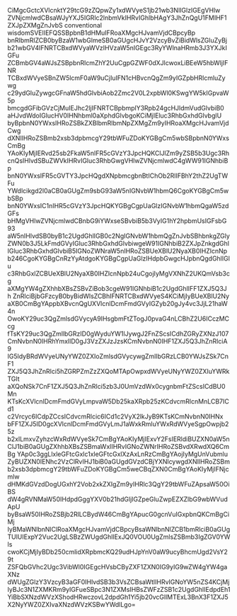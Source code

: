 CiMgcGctcXVlcnktY29tcG9zZQpwZy1xdWVyeS1jb21wb3NlIGlzIGEgVHlw
ZVNjcmlwdCBsaWJyYXJ5IGRlc2lnbmVkIHRvIGhlbHAgY3JhZnQgU1FMIHF1
ZXJpZXMgZnJvbS conventional wisdomSVElIEFQSSBpbnB1dHMuIFRoaXMgcHJvamVjdCBpcyBp
bnRlbmRlZCB0byBzaW1wbGlmeSB0aGUgcHJvY2VzcyBvZiBidWlsZGluZyBj
b21wbGV4IFNRTCBxdWVyaWVzIHVzaW5nIGEgc3RyYWlnaHRmb3J3YXJkIGFu
ZCBmbGV4aWJsZSBpbnRlcmZhY2UuCgpGZWF0dXJlcwoxLiBEeW5hbWljIFNR
TCBxdWVyeSBnZW5lcmF0aW9uCjIuIFN1cHBvcnQgZm9yIGZpbHRlcmluZywg
c29ydGluZywgcGFnaW5hdGlvbiAob2Zmc2V0L2xpbWl0KSwgYW5kIGpvaW5p
bmcgdGFibGVzCjMuIEJhc2ljIFNRTCBpbmplY3Rpb24gcHJldmVudGlvbiB0
aHJvdWdoIGlucHV0IHNhbml0aXphdGlvbgoKCiMjIEluc3RhbGxhdGlvbglU
byBpbnN0YWxsIHRoZSBkZXBlbmRlbmNpZXMgZm9yIHRoaXMgcHJvamVjdCwg
dXNlIHRoZSBmb2xsb3dpbmcgY29tbWFuZDoKYGBgCm5wbSBpbnN0YWxsCmBg
YAoKIyMjIERvd25sb2FkaW5nIFR5cGVzY3JpcHQKClJlZm9yZSB5b3Ugc3Rh
cnQsIHlvdSBuZWVkIHRvIGluc3RhbGwgVHlwZVNjcmlwdC4gWW91IGNhbiBp
bnN0YWxsIFR5cGVTY3JpcHQgdXNpbmcgbnBtIChOb2RlIFBhY2thZ2UgTWFu
YWdlcikgd2l0aCB0aGUgZm9sbG93aW5nIGNvbW1hbmQ6CgoKYGBgCm5wbSBp
bnN0YWxsIC1nIHR5cGVzY3JpcHQKYGBgCgpUaGlzIGNvbW1hbmQgaW5zdGFs
bHMgVHlwZVNjcmlwdCBnbG9iYWxseSBvbiB5b3VyIG1hY2hpbmUsIGFsbG93
aW5nIHlvdSB0byB1c2UgdGhlIGB0c2NgIGNvbW1hbmQgZnJvbSBhbnkgZGly
ZWN0b3J5LkFmdGVyIGluc3RhbGxhdGlvbiwgeW91IGNhbiB2ZXJpZnkgdGhl
IGluc3RhbGxhdGlvbiB5IGNoZWNraW5nIHRoZSBUeXBlU2NyaXB0IHZlcnNp
b246CgoKYGBgCnRzYyAtdgoKYGBgCgpUaGlzIHdpbGwgcHJpbnQgdGhlIGlu
c3RhbGxlZCBUeXBlU2NyaXB0IHZlcnNpb24uCgojIyMgVXNhZ2UKQmVsb3cg
aXMgYW4gZXhhbXBsZSBvZiBob3cgeW91IGNhbiB1c2UgdGhlIFF1ZXJ5Q3Jh
ZnRlciBjbGFzcyB0byBidWlsZCBhIFNRTCBxdWVyeS4KCiMjIyBUeXBlU2Ny
aXB0CmBgYAppbXBvcnQgUXVlcnlDcmFmdGVyIGZyb20gJy4vc3JjL21haW4n
OwoKY29uc3QgZmlsdGVycyA9IHsgbmFtZTogJ0pvaG4nLCBhZ2U6ICczMCcg
fTsKY29uc3QgZmllbGRzID0gWyduYW1lJywgJ2FnZScsICdhZGRyZXNzJ107
CmNvbnN0IHRhYmxlID0gJ3VzZXJzJzsKCmNvbnN0IHF1ZXJ5Q3JhZnRlciA9
IG5ldyBRdWVyeUNyYWZ0ZXIoZmlsdGVycywgZmllbGRzLCB0YWJsZSk7CnF1
ZXJ5Q3JhZnRlci5hZGRPZmZzZXQoMTApOwpxdWVyeUNyYWZ0ZXIuYWRkTGlt
aXQoNSk7CnF1ZXJ5Q3JhZnRlci5zb3J0UmVzdWx0cygnbmFtZScsICdBU0Mn
KTsKcXVlcnlDcmFmdGVyLmpvaW5Db25kaXRpb25zKCdvcmRlcnMnLCB7ICd1
c2Vrcyc6ICdpZCcsICdvcmRlcic6ICd1c2VyX2lkJyB9KTsKCmNvbnN0IHNx
bFF1ZXJ5ID0gcXVlcnlDcmFmdGVyLmJ1aWxkRmluYWxRdWVyeSgpOwpjb25z
b2xlLmxvZyhzcWxRdWVyeSk7CmBgYAoKIyMjIExvY2FsIERldiBUZXN0aW5n
ClJ1biB0aGUgZXhhbXBsZSBmaWxlIHRvIGNoZWNrIHRoZSBvdXRwdXQ6CmBg
YAp0c3ggLlxleGFtcGxlc1xleGFtcGxlXzAxLnRzCmBgYAojIyMgUnVubmlu
ZyBUZXN0IENhc2VzClRvIHJ1biB0aGUgdGVzdCBjYXNlcywgdXNlIHRoZSBm
b2xsb3dpbmcgY29tbWFuZDoKYGBgCm5weCBqZXN0CmBgYAoKIyMjIFNjcmlw
dHMKdGVzdDogUGxhY2Vob2xkZXIgZm9yIHRlc3QgY29tbWFuZApsaW50OiBS
dW4gRVNMaW50IHdpdGggYXV0b21hdGljIGZpeGluZwpEZXZlbG9wbWVudApU
byBsaW50IHRoZSBjb2RlLCBydW46CmBgYApucG0gcnVuIGxpbnQKCmBgCiMj
IyBMaWNlbnNlClRoaXMgcHJvamVjdCBpcyBsaWNlbnNlZCB1bmRlciB0aGUg
TUlUIExpY2Vuc2UgLSBzZWUgdGhlIExJQ0VOU0UgZmlsZSBmb3IgZGV0YWls
cwoKCjMjIyBDb250cmlidXRpbmcKQ29udHJpYnV0aW9ucyBhcmUgd2VsY29t
ZSFQbGVhc2Ugc3VibWl0IGEgcHVsbCByZXF1ZXN0IG9yIG9wZW4gYW4gaXNz
dWUgZGlzY3VzcyB3aGF0IHlvdSB3b3VsZCBsaWtlIHRvIGNoYW5nZS4KCjMj
IyBJc3N1ZXMKRm9yIGFueSBpc3N1ZXMsIHBsZWFzZSB1c2UgdGhlIEdpdEh1
YiBbSXNzdWVzXShodHRwczovL2dpdGh1Yi5jb20vcGllMTExL3BnX3F1ZXJ5
X2NyYWZ0ZXIvaXNzdWVzKSBwYWdlLgo=
